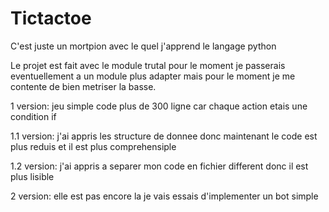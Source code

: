 # Tictactoe
C'est juste un mortpion avec le quel j'apprend le langage python

Le projet est fait avec le module trutal pour le moment je passerais eventuellement a un module plus adapter mais pour le moment je me contente de bien metriser la basse.

1 version:
jeu simple code plus de 300 ligne car chaque action etais une condition if

1.1 version:
j'ai appris les structure de donnee donc maintenant le code est plus reduis et il est plus comprehensiple 

1.2 version:
j'ai appris a separer mon code en fichier different donc il est plus lisible 

2 version:
elle est pas encore la 
je vais essais d'implementer un bot simple 
